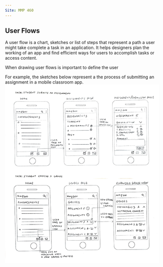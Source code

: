 ```yaml
---
Site: MMP 460
---
```


## User Flows

A user flow is a chart, sketches or list of steps that represent a path a user might take complete a task in an application. It helps designers plan the working of an app and find efficient ways for users to accomplish tasks or access content.

When drawing user flows is important to define the user 

For example, the sketches below represent a the process of submitting an assignment in a mobile classroom app.
![userflow example](userflow-example.png)
